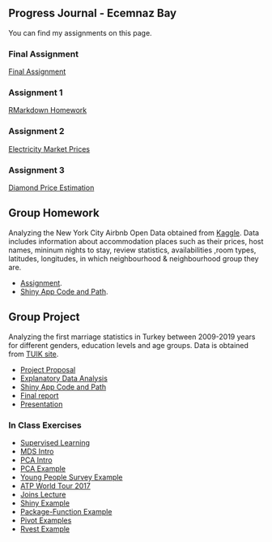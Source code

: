 ## Progress Journal - Ecemnaz Bay 

You can find my assignments on this page. 

### Final Assignment
[Final Assignment](https://pjournal.github.io/boun01-Ecemnaz0/FinalAssignment-EcemnazBay-2019702015.html)

### Assignment 1
[RMarkdown Homework](https://pjournal.github.io/boun01-Ecemnaz0/RMarkdown_Homework0.html)

### Assignment 2
[Electricity Market Prices](https://pjournal.github.io/boun01-Ecemnaz0/Assignment-2-Electricity-Market-Prices.html)

### Assignment 3
[Diamond Price Estimation](https://pjournal.github.io/boun01-Ecemnaz0/Assignment3-v3.html)

## Group Homework
Analyzing the New York City Airbnb Open Data obtained from [Kaggle](https://www.kaggle.com/dgomonov/new-york-city-airbnb-open-data).
Data includes information about accommodation places such as their prices, host names, mininum nights to stay, review statistics, availabilities ,room types, latitudes, longitudes, in which neighbourhood & neighbourhood group they are. 

* [Assignment](https://pjournal.github.io/boun01g-r-ammstein/GroupAssignment.html).
* [Shiny App Code and Path](https://pjournal.github.io/boun01g-r-ammstein/ShinyCodeReport.html).

## Group Project
Analyzing the first marriage statistics in Turkey between 2009-2019 years for different genders, education levels and age groups.
Data is obtained from [TUIK site](https://biruni.tuik.gov.tr/medas/?kn=112&locale=tr).

* [Project Proposal](https://pjournal.github.io/boun01g-r-ammstein/Project-Proposal.html)
* [Explanatory Data Analysis](https://pjournal.github.io/boun01g-r-ammstein/Project_Faz1.html)
* [Shiny App Code and Path](https://pjournal.github.io/boun01g-r-ammstein/Project_ShinyCodeReport.html)
* [Final report](https://pjournal.github.io/boun01g-r-ammstein/Project_Final.html)
* [Presentation](https://pjournal.github.io/boun01g-r-ammstein/GroupProject-MarriageStatistics-IE48A.pdf)

### In Class Exercises
* [Supervised Learning](https://pjournal.github.io/boun01-Ecemnaz0/InClassExercises/MachineLearningPartI/SupervisedLearning.html)
* [MDS Intro](https://pjournal.github.io/boun01-Ecemnaz0/InClassExercises/MachineLearningPartI/MDSIntro.html)
* [PCA Intro](https://pjournal.github.io/boun01-Ecemnaz0/InClassExercises/MachineLearningPartI/PCAIntro.html)
* [PCA Example](https://pjournal.github.io/boun01-Ecemnaz0/InClassExercises/MachineLearningPartI/PCAExample.html)
* [Young People Survey Example](https://pjournal.github.io/boun01-Ecemnaz0/InClassExercises/YoungPeopleSurvey/YoungPeopleSurvey.html)
* [ATP World Tour 2017](https://pjournal.github.io/boun01-Ecemnaz0/InClassExercises/ATPWorldTour2017/ATPWorldTour2017.html)
* [Joins Lecture](https://pjournal.github.io/boun01-Ecemnaz0/InClassExercises/JoinsLecture/JoinsLecture.html)
* [Shiny Example](https://pjournal.github.io/boun01-Ecemnaz0/InClassExercises/MoviesShiny/app.html)
* [Package-Function Example](https://pjournal.github.io/boun01-Ecemnaz0/InClassExercises/MyPackage/R/myfunctions.html)
* [Pivot Examples](https://pjournal.github.io/boun01-Ecemnaz0/InClassExercises/PivotLongerWider/PivotLongerWider.html)
* [Rvest Example](https://pjournal.github.io/boun01-Ecemnaz0/InClassExercises/RvestTutorial/RvestTutorialRscript.R)

